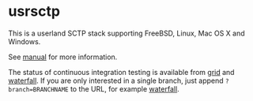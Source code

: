 # usrsctp

This is a userland SCTP stack supporting FreeBSD, Linux, Mac OS X and Windows.

See [manual](Manual.md) for more information.

The status of continuous integration testing is available from [grid](http://212.201.121.110:18010/grid) and [waterfall](http://212.201.121.110:18010/waterfall).
If you are only interested in a single branch, just append `?branch=BRANCHNAME` to the URL, for example [waterfall](http://212.201.121.110:18010/waterfall?branch=master).
